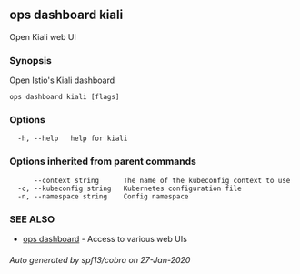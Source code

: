 ## ops dashboard kiali

Open Kiali web UI

### Synopsis

Open Istio's Kiali dashboard

```
ops dashboard kiali [flags]
```

### Options

```
  -h, --help   help for kiali
```

### Options inherited from parent commands

```
      --context string      The name of the kubeconfig context to use
  -c, --kubeconfig string   Kubernetes configuration file
  -n, --namespace string    Config namespace
```

### SEE ALSO

* [ops dashboard](ops_dashboard.md)	 - Access to various web UIs

###### Auto generated by spf13/cobra on 27-Jan-2020

